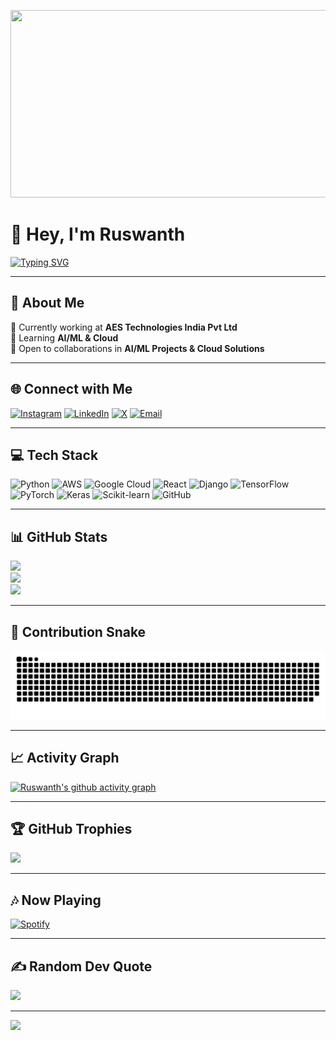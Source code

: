 <!-- Header GIF -->
<p align="center">
  <img src="https://media.giphy.com/media/qgQUggAC3Pfv687qPC/giphy.gif" width="600" height="300"/>
</p>

# 👋 Hey, I'm Ruswanth  

[![Typing SVG](https://readme-typing-svg.herokuapp.com?font=Fira+Code&size=22&duration=3000&pause=1000&color=00F700&center=true&vCenter=true&width=600&lines=AI+%26+ML+Enthusiast;Cloud+%7C+Fullstack+Developer;Open+Source+Contributor;Always+Learning+New+Things)](https://git.io/typing-svg)

---

## 💫 About Me
🔭 Currently working at **AES Technologies India Pvt Ltd**  
🌱 Learning **AI/ML & Cloud**  
🤝 Open to collaborations in **AI/ML Projects & Cloud Solutions**  

---

## 🌐 Connect with Me
[![Instagram](https://img.shields.io/badge/Instagram-%23E4405F.svg?logo=Instagram&logoColor=white)](https://instagram.com/_ruswanth_) 
[![LinkedIn](https://img.shields.io/badge/LinkedIn-%230077B5.svg?logo=linkedin&logoColor=white)](https://linkedin.com/in/ruswanth) 
[![X](https://img.shields.io/badge/X-black.svg?logo=X&logoColor=white)](https://x.com/_ruswanth_) 
[![Email](https://img.shields.io/badge/Email-D14836?logo=gmail&logoColor=white)](mailto:ruswanthd@gmail.com) 

---

## 💻 Tech Stack
![Python](https://img.shields.io/badge/python-3670A0?style=for-the-badge&logo=python&logoColor=ffdd54) 
![AWS](https://img.shields.io/badge/AWS-%23FF9900.svg?style=for-the-badge&logo=amazon-aws&logoColor=white) 
![Google Cloud](https://img.shields.io/badge/GoogleCloud-%234285F4.svg?style=for-the-badge&logo=google-cloud&logoColor=white) 
![React](https://img.shields.io/badge/react-%2320232a.svg?style=for-the-badge&logo=react&logoColor=%2361DAFB) 
![Django](https://img.shields.io/badge/django-%23092E20.svg?style=for-the-badge&logo=django&logoColor=white) 
![TensorFlow](https://img.shields.io/badge/TensorFlow-%23FF6F00.svg?style=for-the-badge&logo=TensorFlow&logoColor=white) 
![PyTorch](https://img.shields.io/badge/PyTorch-%23EE4C2C.svg?style=for-the-badge&logo=PyTorch&logoColor=white) 
![Keras](https://img.shields.io/badge/Keras-%23D00000.svg?style=for-the-badge&logo=Keras&logoColor=white) 
![Scikit-learn](https://img.shields.io/badge/scikit--learn-%23F7931E.svg?style=for-the-badge&logo=scikit-learn&logoColor=white) 
![GitHub](https://img.shields.io/badge/github-%23121011.svg?style=for-the-badge&logo=github&logoColor=white)

---

## 📊 GitHub Stats
![](https://github-readme-stats.vercel.app/api?username=ruswanthd&theme=dark&hide_border=false&include_all_commits=true&count_private=false)  
![](https://nirzak-streak-stats.vercel.app/?user=ruswanthd&theme=dark&hide_border=false)  
![](https://github-readme-stats.vercel.app/api/top-langs/?username=ruswanthd&theme=dark&hide_border=false&include_all_commits=true&count_private=false&layout=compact)  

---

## 🐍 Contribution Snake
![snake gif](https://github.com/Platane/snk/raw/output/github-contribution-grid-snake.svg)

---

## 📈 Activity Graph
[![Ruswanth's github activity graph](https://github-readme-activity-graph.vercel.app/graph?username=ruswanthd&theme=react-dark&hide_border=true)](https://github.com/ashutosh00710/github-readme-activity-graph)

---

## 🏆 GitHub Trophies
![](https://github-profile-trophy.vercel.app/?username=ruswanthd&theme=radical&no-frame=false&no-bg=false&margin-w=4)

---

## 🎶 Now Playing
[![Spotify](https://novatorem-ruswanthd.vercel.app/api/spotify)](https://open.spotify.com/user/yourspotifyid)

---

## ✍️ Random Dev Quote
![](https://quotes-github-readme.vercel.app/api?type=horizontal&theme=radical)

---

[![](https://visitcount.itsvg.in/api?id=ruswanthd&icon=0&color=0)](https://visitcount.itsvg.in)
